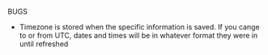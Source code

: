 BUGS


* Timezone is stored when the specific information is saved. If you cange to or from UTC, dates and times will be in whatever 
format they were in until refreshed